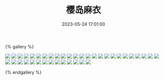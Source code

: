 ﻿---
title: 樱岛麻衣
date: 2023-05-24 17:01:00
comments: false
---

{% gallery %}

![](https://fastly.jsdelivr.net/gh/1405720461/images@master/Rascal_Does_Not_Dream_of_Bunny_Girl_Senpai/1.avif)
![](https://fastly.jsdelivr.net/gh/1405720461/images@master/Rascal_Does_Not_Dream_of_Bunny_Girl_Senpai/2.avif)
![](https://fastly.jsdelivr.net/gh/1405720461/images@master/Rascal_Does_Not_Dream_of_Bunny_Girl_Senpai/3.avif)
![](https://fastly.jsdelivr.net/gh/1405720461/images@master/Rascal_Does_Not_Dream_of_Bunny_Girl_Senpai/4.avif)
![](https://fastly.jsdelivr.net/gh/1405720461/images@master/Rascal_Does_Not_Dream_of_Bunny_Girl_Senpai/5.avif)
![](https://fastly.jsdelivr.net/gh/1405720461/images@master/Rascal_Does_Not_Dream_of_Bunny_Girl_Senpai/6.avif)
![](https://fastly.jsdelivr.net/gh/1405720461/images@master/Rascal_Does_Not_Dream_of_Bunny_Girl_Senpai/7.avif)
![](https://fastly.jsdelivr.net/gh/1405720461/images@master/Rascal_Does_Not_Dream_of_Bunny_Girl_Senpai/8.avif)
![](https://fastly.jsdelivr.net/gh/1405720461/images@master/Rascal_Does_Not_Dream_of_Bunny_Girl_Senpai/9.avif)
![](https://fastly.jsdelivr.net/gh/1405720461/images@master/Rascal_Does_Not_Dream_of_Bunny_Girl_Senpai/10.avif)
![](https://fastly.jsdelivr.net/gh/1405720461/images@master/Rascal_Does_Not_Dream_of_Bunny_Girl_Senpai/11.avif)
![](https://fastly.jsdelivr.net/gh/1405720461/images@master/Rascal_Does_Not_Dream_of_Bunny_Girl_Senpai/12.avif)
![](https://fastly.jsdelivr.net/gh/1405720461/images@master/Rascal_Does_Not_Dream_of_Bunny_Girl_Senpai/13.avif)
![](https://fastly.jsdelivr.net/gh/1405720461/images@master/Rascal_Does_Not_Dream_of_Bunny_Girl_Senpai/14.avif)
![](https://fastly.jsdelivr.net/gh/1405720461/images@master/Rascal_Does_Not_Dream_of_Bunny_Girl_Senpai/15.avif)
![](https://fastly.jsdelivr.net/gh/1405720461/images@master/Rascal_Does_Not_Dream_of_Bunny_Girl_Senpai/16.avif)
![](https://fastly.jsdelivr.net/gh/1405720461/images@master/Rascal_Does_Not_Dream_of_Bunny_Girl_Senpai/17.avif)
![](https://fastly.jsdelivr.net/gh/1405720461/images@master/Rascal_Does_Not_Dream_of_Bunny_Girl_Senpai/18.avif)
![](https://fastly.jsdelivr.net/gh/1405720461/images@master/Rascal_Does_Not_Dream_of_Bunny_Girl_Senpai/19.avif)
![](https://fastly.jsdelivr.net/gh/1405720461/images@master/Rascal_Does_Not_Dream_of_Bunny_Girl_Senpai/20.avif)
![](https://fastly.jsdelivr.net/gh/1405720461/images@master/Rascal_Does_Not_Dream_of_Bunny_Girl_Senpai/21.avif)
![](https://fastly.jsdelivr.net/gh/1405720461/images@master/Rascal_Does_Not_Dream_of_Bunny_Girl_Senpai/22.avif)
![](https://fastly.jsdelivr.net/gh/1405720461/images@master/Rascal_Does_Not_Dream_of_Bunny_Girl_Senpai/23.avif)
![](https://fastly.jsdelivr.net/gh/1405720461/images@master/Rascal_Does_Not_Dream_of_Bunny_Girl_Senpai/24.avif)
![](https://fastly.jsdelivr.net/gh/1405720461/images@master/Rascal_Does_Not_Dream_of_Bunny_Girl_Senpai/25.avif)
![](https://fastly.jsdelivr.net/gh/1405720461/images@master/Rascal_Does_Not_Dream_of_Bunny_Girl_Senpai/26.avif)
![](https://fastly.jsdelivr.net/gh/1405720461/images@master/Rascal_Does_Not_Dream_of_Bunny_Girl_Senpai/27.avif)
![](https://fastly.jsdelivr.net/gh/1405720461/images@master/Rascal_Does_Not_Dream_of_Bunny_Girl_Senpai/28.avif)
![](https://fastly.jsdelivr.net/gh/1405720461/images@master/Rascal_Does_Not_Dream_of_Bunny_Girl_Senpai/29.avif)
![](https://fastly.jsdelivr.net/gh/1405720461/images@master/Rascal_Does_Not_Dream_of_Bunny_Girl_Senpai/30.avif)
![](https://fastly.jsdelivr.net/gh/1405720461/images@master/Rascal_Does_Not_Dream_of_Bunny_Girl_Senpai/31.avif)
![](https://fastly.jsdelivr.net/gh/1405720461/images@master/Rascal_Does_Not_Dream_of_Bunny_Girl_Senpai/32.avif)
![](https://fastly.jsdelivr.net/gh/1405720461/images@master/Rascal_Does_Not_Dream_of_Bunny_Girl_Senpai/33.avif)
![](https://fastly.jsdelivr.net/gh/1405720461/images@master/Rascal_Does_Not_Dream_of_Bunny_Girl_Senpai/34.avif)
![](https://fastly.jsdelivr.net/gh/1405720461/images@master/Rascal_Does_Not_Dream_of_Bunny_Girl_Senpai/35.avif)
![](https://fastly.jsdelivr.net/gh/1405720461/images@master/Rascal_Does_Not_Dream_of_Bunny_Girl_Senpai/36.avif)
![](https://fastly.jsdelivr.net/gh/1405720461/images@master/Rascal_Does_Not_Dream_of_Bunny_Girl_Senpai/37.avif)
![](https://fastly.jsdelivr.net/gh/1405720461/images@master/Rascal_Does_Not_Dream_of_Bunny_Girl_Senpai/38.avif)
![](https://fastly.jsdelivr.net/gh/1405720461/images@master/Rascal_Does_Not_Dream_of_Bunny_Girl_Senpai/39.avif)

{% endgallery %}
